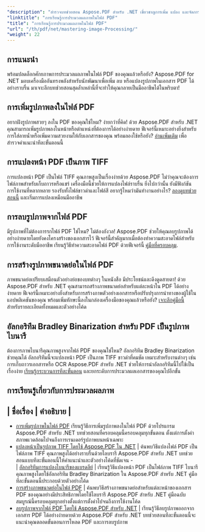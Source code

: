 ```yaml
---
"description": "สำรวจบทช่วยสอน Aspose.PDF สำหรับ .NET เชี่ยวชาญการเพิ่ม แปลง และจัดการรูปภาพในไฟล์ PDF ด้วยคู่มือและตัวอย่างโค้ดที่ใช้งานง่ายและปรับให้เหมาะกับ SEO"
"linktitle": "การเรียนรู้การประมวลผลภาพในไฟล์ PDF"
"title": "การเรียนรู้การประมวลผลภาพในไฟล์ PDF"
"url": "/th/pdf/net/mastering-image-Processing/"
"weight": 22
---
```


## การแนะนำ

พร้อมปลดล็อกศักยภาพการประมวลผลภาพในไฟล์ PDF ของคุณแล้วหรือยัง? Aspose.PDF for .NET มอบเครื่องมืออันทรงพลังสำหรับนักพัฒนาเพื่อเพิ่ม ลบ หรือแปลงรูปภาพในเอกสาร PDF ได้อย่างราบรื่น มาเจาะลึกบทช่วยสอนสุดล้ำเหล่านี้ที่จะทำให้คุณกลายเป็นมืออาชีพได้ในพริบตา!

## การเพิ่มรูปภาพลงในไฟล์ PDF  

อยากฝังรูปภาพสวยๆ ลงใน PDF ของคุณใช่ไหม? ง่ายกว่าที่คิด! ด้วย Aspose.PDF สำหรับ .NET คุณสามารถเพิ่มรูปภาพลงในหน้าหรือตำแหน่งที่ต้องการได้อย่างง่ายดาย ฟีเจอร์นี้เหมาะอย่างยิ่งสำหรับการใส่ลายน้ำหรือเพิ่มความสวยงามให้กับเอกสารของคุณ พร้อมลองใช้หรือยัง? [อ่านเพิ่มเติม](./adding-image/) เพื่อสำรวจคำแนะนำทีละขั้นตอนนี้

## การแปลงหน้า PDF เป็นภาพ TIFF  

การแปลงหน้า PDF เป็นไฟล์ TIFF คุณภาพสูงเป็นเรื่องง่ายด้วย Aspose.PDF ไม่ว่าคุณจะต้องการไฟล์ภาพสำหรับเก็บถาวรหรือแชร์ เครื่องมือนี้ช่วยให้การแปลงไฟล์ราบรื่น ยิ่งไปกว่านั้น ยังมีฟังก์ชันการใช้งานที่หลากหลาย รองรับทั้งไฟล์ขาวดำและไฟล์สี อยากรู้ไหมว่ามันทำงานอย่างไร? [ลองดูบทช่วยสอนนี้](./convert-pages-to-tiff-images/) และเริ่มการแปลงเหมือนมืออาชีพ

## การลบรูปภาพจากไฟล์ PDF  

มีรูปภาพที่ไม่ต้องการรกไฟล์ PDF ใช่ไหม? ไม่ต้องกังวล! Aspose.PDF ช่วยให้คุณลบรูปภาพได้อย่างง่ายดายโดยยังคงโครงสร้างของเอกสารไว้ ฟีเจอร์นี้สำคัญมากเมื่อต้องทำความสะอาดไฟล์สำหรับการใช้งานระดับมืออาชีพ เรียนรู้วิธีทำความสะอาดไฟล์ PDF ด้วยฟีเจอร์นี้ [คู่มือที่ครอบคลุม](./delete-images-from-pdf-files/).  

## การสร้างรูปภาพขนาดย่อในไฟล์ PDF  

ภาพขนาดย่อเปรียบเสมือนตัวอย่างย่อของบทต่างๆ ในหนังสือ มีประโยชน์และดึงดูดสายตา! ด้วย Aspose.PDF สำหรับ .NET คุณสามารถสร้างภาพขนาดย่อสำหรับแต่ละหน้าใน PDF ได้อย่างง่ายดาย ฟีเจอร์นี้เหมาะอย่างยิ่งสำหรับการสร้างภาพตัวอย่างเอกสารหรือปรับปรุงการนำทางของผู้ใช้ในแอปพลิเคชันของคุณ พร้อมเพิ่มทักษะนี้ลงในกล่องเครื่องมือของคุณแล้วหรือยัง? [เจาะลึกคู่มือนี้](./creating-thumbnail-images/) สำหรับรายละเอียดทั้งหมดและตัวอย่างโค้ด

## อัลกอริทึม Bradley Binarization สำหรับ PDF เป็นรูปภาพไบนารี  

ต้องการภาพไบนารีคุณภาพสูงจากไฟล์ PDF ของคุณใช่ไหม? อัลกอริทึม Bradley Binarization ช่วยคุณได้ อัลกอริทึมนี้จะแปลงหน้า PDF เป็นภาพ TIFF ขาวดำที่คมชัด เหมาะสำหรับงานต่างๆ เช่น การเก็บถาวรเอกสารหรือ OCR Aspose.PDF สำหรับ .NET ช่วยให้การนำอัลกอริทึมนี้ไปใช้เป็นเรื่องง่าย [เรียนรู้กระบวนการทีละขั้นตอน](./bradley-binarization-algorithm/) และยกระดับการประมวลผลเอกสารของคุณไปอีกขั้น

## การเรียนรู้เกี่ยวกับการประมวลผลภาพ
| ชื่อเรื่อง | คำอธิบาย |
- 
- [การเพิ่มรูปภาพในไฟล์ PDF](./adding-image/) เรียนรู้วิธีการเพิ่มรูปภาพลงในไฟล์ PDF ด้วยโปรแกรม Aspose.PDF สำหรับ .NET บทช่วยสอนที่ครอบคลุมนี้ครอบคลุมทุกขั้นตอน ตั้งแต่การตั้งค่าสภาพแวดล้อมไปจนถึงการเรนเดอร์รูปภาพบนหน้าเฉพาะ  
- [แปลงหน้าเป็นรูปภาพ TIFF โดยใช้ Aspose.PDF ใน .NET](./convert-pages-to-tiff-images/) | ค้นพบวิธีแปลงไฟล์ PDF เป็นไฟล์ภาพ TIFF คุณภาพสูงได้อย่างราบรื่นด้วยไลบรารี Aspose.PDF สำหรับ .NET บทช่วยสอนแบบทีละขั้นตอนนี้ให้คำแนะนำและตัวอย่างโค้ดที่ชัดเจน -  
| [อัลกอริทึมการแปลงไบนารีของแบรดลีย์](./bradley-binarization-algorithm/) | เรียนรู้วิธีแปลงหน้า PDF เป็นไฟล์ภาพ TIFF ไบนารีคุณภาพสูงโดยใช้อัลกอริทึม Bradley Binarization ใน Aspose.PDF สำหรับ .NET คู่มือทีละขั้นตอนนี้ประกอบด้วยตัวอย่างโค้ด   
- [การสร้างภาพขนาดย่อในไฟล์ PDF](./creating-thumbnail-images/) | ค้นพบวิธีสร้างภาพขนาดย่อสำหรับแต่ละหน้าของเอกสาร PDF ของคุณอย่างมีประสิทธิภาพโดยใช้ไลบรารี Aspose.PDF สำหรับ .NET คู่มือฉบับสมบูรณ์นี้ครอบคลุมทุกอย่างตั้งแต่การตั้งค่าไปจนถึงการใช้งานโค้ด  
- [ลบรูปภาพจากไฟล์ PDF โดยใช้ Aspose.PDF สำหรับ .NET](./delete-images-from-pdf-files/) | เรียนรู้วิธีลบรูปภาพออกจากเอกสาร PDF ได้อย่างง่ายดายด้วย Aspose.PDF สำหรับ .NET บทช่วยสอนทีละขั้นตอนนี้จะแนะนำคุณตลอดขั้นตอนการโหลด PDF และการลบรูปภาพ